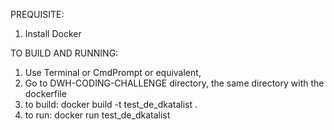 PREQUISITE:
1. Install Docker

TO BUILD AND RUNNING:
1. Use Terminal or CmdPrompt or equivalent, 
1. Go to DWH-CODING-CHALLENGE directory, the same directory with the dockerfile
2. to build: docker build -t test_de_dkatalist .
2. to run: docker run test_de_dkatalist